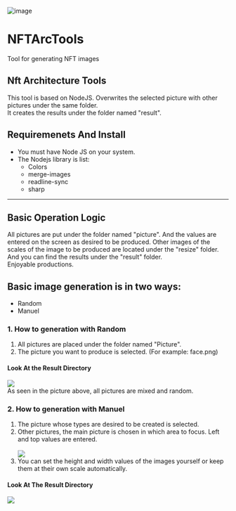 ![image](https://user-images.githubusercontent.com/81925511/151658649-2f33f38d-3914-4813-b103-1362cd524594.png)
# NFTArcTools
Tool for generating NFT images
<h2>Nft Architecture Tools</h2>
This tool is based on NodeJS. Overwrites the selected picture with other pictures under the same folder. <br/>It creates the results under the folder named "result".
<br/>
<h2>Requiremenets And Install</h2>
<ul>
  <li>You must have Node JS on your system.</li>
  <li> The Nodejs library is list:
    <ul>
      <li>Colors</li>
      <li>merge-images</li>
      <li>readline-sync</li>
      <li>sharp</li>
    </ul>
  </li>
</ul>
<hr/>
<h2>Basic Operation Logic</h2>
<p>
  All pictures are put under the folder named "picture". And the values are entered on the screen as desired to be produced. Other images of the scales of the image to be produced are located under the "resize" folder. And you can find the results under the "result" folder.
<br/>Enjoyable productions.
  </p>
<h2>Basic image generation is in two ways:</h2>
<ul>
  <li>
      Random
  </li>
  <li>
      Manuel
  </li>
</ul>
<h3>1. How to generation with Random</h3>
<ol>
  <li> All pictures are placed under the folder named "Picture".</li>
  <li> The picture you want to produce is selected. (For example: face.png) </li>  
</ol>  
<h4>Look At the Result Directory</h4>
<img src="https://user-images.githubusercontent.com/81925511/151658835-3231e1c6-2293-47ca-bb03-9c506fd25e39.png">
<br/>
As seen in the picture above, all pictures are mixed and random.
<h3>2. How to generation with Manuel</h3>
<ol>
  <li>The picture whose types are desired to be created is selected.</li>
  <li>Other pictures, the main picture is chosen in which area to focus. Left and top values are entered.</li>
  <br/>
<img src="https://user-images.githubusercontent.com/81925511/151659332-4a280767-b864-40e6-9204-e261224f5e1f.png">
  
  <li>
    You can set the height and width values of the images yourself or keep them at their own scale automatically.
  </li>
</ol>
<h4>Look At The Result Directory</h4>
<img src="https://user-images.githubusercontent.com/81925511/151659408-29443451-c82a-4018-94c1-8dd70ad6deba.png">




